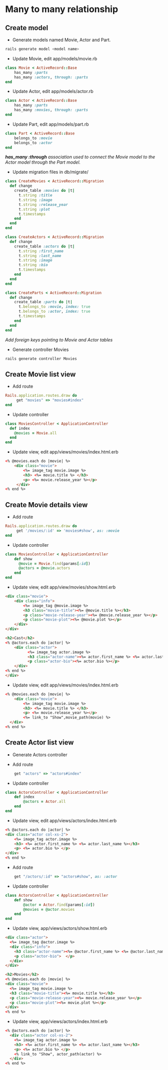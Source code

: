# Many to many relationship

## Create model

* Generate models named Movie, Actor and Part.

```bash
rails generate model <model name>
```

* Update Movie, edit app/models/movie.rb
```ruby
class Movie < ActiveRecord::Base
    has_many :parts
    has_many :actors, through: :parts
end
```

* Update Actor, edit app/models/actor.rb
```ruby
class Actor < ActiveRecord::Base
    has_many :parts
    has_many :movies, through: :parts
end
```

* Update Part, edit app/models/part.rb
```ruby
class Part < ActiveRecord::Base
    belongs_to :movie
    belongs_to :actor
end
```

***has_many :through*** *association used to connect the Movie model to the Actor model through the Part model.*

* Update migration files in db/migrate/
```ruby
class CreateMovies < ActiveRecord::Migration
  def change
    create_table :movies do |t|
	  t.string :title
      t.string :image
      t.string :release_year
      t.string :plot
      t.timestamps
    end
  end
end
```

```ruby
class CreateActors < ActiveRecord::Migration
  def change
    create_table :actors do |t|
	  t.string :first_name
      t.string :last_name
      t.string :image
      t.string :bio
      t.timestamps
    end
  end
end
```

```ruby
class CreateParts < ActiveRecord::Migration
  def change
    create_table :parts do |t|
	  t.belongs_to :movie, index: true
	  t.belongs_to :actor, index: true
      t.timestamps
    end
  end
end
```

*Add foreign keys pointing to Movie and Actor tables*

* Generate controller Movies
```bash
rails generate controller Movies
```

## Create Movie list view

* Add route
```ruby
Rails.application.routes.draw do
     get "movies" => "movies#index"
end
```

* Update controller
```ruby
class MoviesController < ApplicationController
  def index
    @movies = Movie.all
  end
end
```

* Update view, edit app/views/movies/index.html.erb
```html
<% @movies.each do |movie| %>
    <div class="movie">
        <%= image_tag movie.image %>
        <h3> <%= movie.title %> </h3>
        <p> <%= movie.release_year %></p>
     </div>
<% end %>
```

## Create Movie details view

* Add route
```ruby
Rails.application.routes.draw do
     get '/movies/:id' => 'movies#show', as: :movie
end
```

* Update controller
```ruby
class MoviesController < ApplicationController
    def show
      @movie = Movie.find(params[:id])
      @actors = @movie.actors
    end
end
```

* Update view, edit app/view/movies/show.html.erb
```html
<div class="movie">
    <div class="info">
        <%= image_tag @movie.image %>
        <h3 class="movie-title"><%= @movie.title %></h3>
        <p class="movie-release-year"><%= @movie.release_year %></p>
        <p class="movie-plot"><%= @movie.plot %></p>
    </div>
</div>

<h2>Cast</h2>
<% @actors.each do |actor| %>
    <div class="actor">
          <%= image_tag actor.image %>
          <h3 class="actor-name"><%= actor.first_name %> <%= actor.last_name %></h3>
          <p class="actor-bio"><%= actor.bio %></p>
    </div>
<% end %>
</div>
```

* Update view, edit app/views/movies/index.html.erb
```html
<% @movies.each do |movie| %>
	<div class="movie">
        <%= image_tag movie.image %>
        <h3> <%= movie.title %> </h3>
        <p> <%= movie.release_year %></p>
        <%= link_to "Show",movie_path(movie) %>
  </div>
<% end %>
```

## Create Actor list view

* Generate Actors controller

* Add route
```ruby
    get "actors" => "actors#index"
```

* Update controller
```ruby
class ActorsController < ApplicationController
    def index
        @actors = Actor.all
    end
end
```

* Update view, edit app/views/actors/index.html.erb
```html
<% @actors.each do |actor| %>
<div class="actor col-xs-2">
    <%= image_tag actor.image %>
    <h3> <%= actor.first_name %> <%= actor.last_name %></h3>
    <p> <%= actor.bio %> </p>
</div>
<% end %>
```

* Add route
```ruby
    get "/actors/:id" => "actors#show", as: :actor
```

* Update controller
```ruby
class ActorsController < ApplicationController
    def show
        @actor = Actor.find(params[:id])
        @movies = @actor.movies
    end
end
```

* Update view, app/views/actors/show.html.erb
```html
<div class="actor">
  <%= image_tag @actor.image %>
  <div class="info">
    <h3 class="actor-name"><%= @actor.first_name %> <%= @actor.last_name %></h3>
    <p class="actor-bio">  </p>
  </div>
</div>

<h2>Movies</h2>
<% @movies.each do |movie| %>
<div class="movie">
  <%= image_tag movie.image %>
  <h3 class="movie-title"><%= movie.title %></h3>
  <p class="movie-release-year"><%= movie.release_year %></p>
  <p class="movie-plot"><%= movie.plot %></p>
</div>
<% end %>
```

* Update view, app/views/actors/index.html.erb
```html
<% @actors.each do |actor| %>
  <div class="actor col-xs-2">
    <%= image_tag actor.image %>
    <h3> <%= actor.first_name %> <%= actor.last_name %></h3>
    <p> <%= actor.bio %> </p>
    <% link_to "Show", actor_path(actor) %>
  </div>
<% end %>
```
